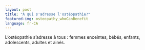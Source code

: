 ```yaml
---
layout: post
title: "À qui s'adresse l'ostéopathie?"
featured-img: osteopathy_whoCanBenefit
language: fr-CA
---
```

L’ostéopathie s’adresse à tous : 
femmes enceintes, bébés, enfants, adolescents, adultes et ainés.
